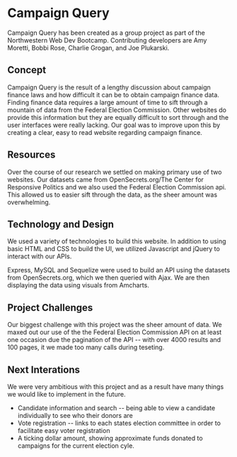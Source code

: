 # Campaign Query

Campaign Query has been created as a group project as part of the Northwestern Web Dev Bootcamp.  Contributing developers are Amy Moretti, Bobbi Rose, Charlie Grogan, and Joe Plukarski.

<h2>Concept</h2>

Campaign Query is the result of a lengthy discussion about campaign finance laws and how difficult it can be to obtain campaign finance data.  Finding finance data requires a large amount of time to sift through a mountain of data from the Federal Election Commission. Other websites do provide this information but they are equally difficult to sort through and the user interfaces were really lacking.  Our goal was to improve upon this by creating a clear, easy to read website regarding campaign finance.

<h2>Resources</h2

Over the course of our research we settled on making primary use of two websites.  Our datasets came from OpenSecrets.org/The Center for Responsive Politics and we also used the Federal Election Commission api.  This allowed us to easier sift through the data, as the sheer amount was overwhelming.  

<h2>Technology and Design</h2>

We used a variety of technologies to build this website.  In addition to using basic HTML and CSS to build the UI, we utilized Javascript and jQuery to interact with our APIs.

Express, MySQL and Sequelize were used to build an API using the datasets from OpenSecrets.org, which we then queried with Ajax.  We are then displaying the data using visuals from Amcharts.

<h2>Project Challenges</h2>
Our biggest challenge with this project was the sheer amount of data.  We maxed out our use of the the Federal Election Commission API on at least one occasion due the pagination of the API -- with over 4000 results and 100 pages, it we made too many calls during teseting. 

<h2>Next Interations</h2>

We were very ambitious with this project and as a result have many things we would like to implement in the future.  
<ul>
<li>Candidate information and search -- being able to view a candidate individually to see who their donors are</li>
<li>Vote registration -- links to each states election committee in order to facilitate easy voter registration</li>
<li>A ticking dollar amount, showing approximate funds donated to campaigns for the current election cyle.</li>
</ul>
